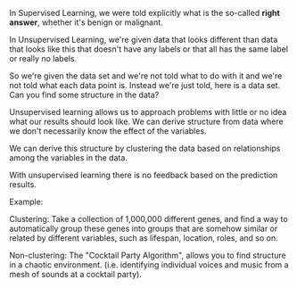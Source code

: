 
In Supervised Learning, we were told explicitly what is the so-called **right answer**, whether it's benign or malignant. 

In Unsupervised Learning, we're given data that looks different than data that looks like this that doesn't have any labels or that all has the same label or really no labels.

So we're given the data set and we're not told what to do with it and we're not told what each data point is. Instead we're just told, here is a data set. Can you find some structure in the data? 

Unsupervised learning allows us to approach problems with little or no idea what our results should look like. We can derive structure from data where we don't necessarily know the effect of the variables.

We can derive this structure by clustering the data based on relationships among the variables in the data.

With unsupervised learning there is no feedback based on the prediction results.

Example:

Clustering: Take a collection of 1,000,000 different genes, and find a way to automatically group these genes into groups that are somehow similar or related by different variables, such as lifespan, location, roles, and so on.

Non-clustering: The "Cocktail Party Algorithm", allows you to find structure in a chaotic environment. (i.e. identifying individual voices and music from a mesh of sounds at a cocktail party).

